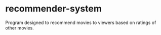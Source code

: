 # recommender-system
Program designed to recommend movies to viewers based on ratings of other movies.
